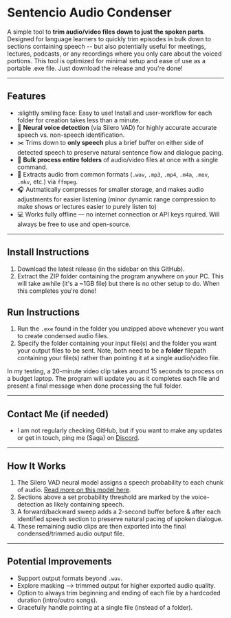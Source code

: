 # Sentencio Audio Condenser

A simple tool to **trim audio/video files down to just the spoken parts**. Designed for language learners to quickly trim episodes in bulk down to sections containing speech -- but also potentially useful for meetings, lectures, podcasts, or any recordings where you only care about the voiced portions. This tool is optimized for minimal setup and ease of use as a portable .exe file. Just download the release and you're done!

---

## Features
- :slightly smiling face: Easy to use! Install and user-workflow for each folder for creation takes less than a minute.
- :brain: **Neural voice detection** (via Silero VAD) for highly accurate accurate speech vs. non-speech identification.
- :scissors: Trims down to **only speech** plus a brief buffer on either side of detected speech to preserve natural sentence flow and dialogue pacing.
- :open_file_folder: **Bulk process entire folders** of audio/video files at once with a single command.
- :arrows_counterclockwise: Extracts audio from common formats (`.wav`, `.mp3`, `.mp4`, `.m4a`, `.mov`, `.mkv`, etc.) via `ffmpeg`.
- :headphones: Autmatically compresses for smaller storage, and makes audio adjustments for easier listening (minor dynamic range compression to make shows or lectures easier to purely listen to) 
- :computer: Works fully offline — no internet connection or API keys rquired. Will always be free to use and open-source.

---

## Install Instructions
1. Download the latest release (in the sidebar on this GitHub).  
2. Extract the ZIP folder containing the program anywhere on your PC. This will take awhile (it's a ~1GB file) but there is no other setup to do. When this completes you're done!

## Run Instructions
1. Run the `.exe` found in the folder you unzipped above whenever you want to create condensed audio files.
2. Specify the folder containing your input file(s) and the folder you want your output files to be sent. Note, both need to be a __folder__ filepath containing your file(s) rather than pointing it at a single audio/video file.

In my testing, a 20-minute video clip takes around 15 seconds to process on a budget laptop. The program will update you as it completes each file and present a final message when done processing the full folder. 

---

## Contact Me (if needed)
- I am not regularly checking GitHub, but if you want to make any updates or get in touch, ping me (Saga) on [Discord](https://discord.gg/85zc78aHwy).

---

## How It Works
1. The Silero VAD neural model assigns a speech probability to each chunk of audio. [Read more on this model here](https://github.com/snakers4/silero-vad).
2. Sections above a set probability threshold are marked by the voice-detection as likely containing speech.  
3. A forward/backward sweep adds a 2-second buffer before & after each identified speech section to preserve natural pacing of spoken dialogue.
4. These remaining audio clips are then exported into the final condensed/trimmed audio output file.

---

## Potential Improvements
- Support output formats beyond `.wav`.  
- Explore masking --> trimmed output for higher exported audio quality.  
- Option to always trim beginning and ending of each file by a hardcoded duration (intro/outro songs).
- Gracefully handle pointing at a single file (instead of a folder).


